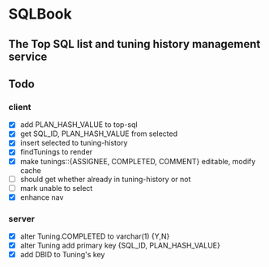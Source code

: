 # SQLBook

## The Top SQL list and tuning history management service

## Todo

### client

- [x] add PLAN_HASH_VALUE to top-sql
- [x] get SQL_ID, PLAN_HASH_VALUE from selected
- [x] insert selected to tuning-history
- [x] findTunings to render
- [x] make tunings::{ASSIGNEE, COMPLETED, COMMENT} editable, modify cache
- [ ] should get whether already in tuning-history or not
- [ ] mark unable to select
- [x] enhance nav

### server

- [x] alter Tuning.COMPLETED to varchar(1) {Y,N}
- [x] alter Tuning add primary key {SQL_ID, PLAN_HASH_VALUE}
- [x] add DBID to Tuning's key
